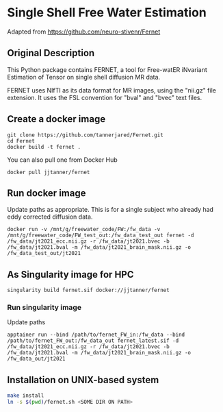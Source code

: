 # Single Shell Free Water Estimation

Adapted from https://github.com/neuro-stivenr/Fernet

## Original Description

This Python package contains FERNET, a tool for Free-watER iNvariant 
Estimation of Tensor on single shell diffusion MR data. 

FERNET uses NIfTI as its data format for MR images, using the "nii.gz" 
file extension. It uses the FSL convention for "bval" and "bvec" text files. 

## Create a docker image
```
git clone https://github.com/tannerjared/Fernet.git 
cd Fernet
docker build -t fernet .
```

You can also pull one from Docker Hub
```
docker pull jjtanner/fernet
```

## Run docker image

Update paths as appropriate. This is for a single subject who already had eddy corrected diffusion data.
```
docker run -v /mnt/g/freewater_code/FW:/fw_data -v /mnt/g/freewater_code/FW_test_out:/fw_data_test_out fernet -d /fw_data/jt2021_ecc.nii.gz -r /fw_data/jt2021.bvec -b /fw_data/jt2021.bval -m /fw_data/jt2021_brain_mask.nii.gz -o /fw_data_test_out/jt2021
```

## As Singularity image for HPC
```
singularity build fernet.sif docker://jjtanner/fernet
```

### Run singularity image
Update paths
```
apptainer run --bind /path/to/fernet_FW_in:/fw_data --bind /path/to/fernet_FW_out:/fw_data_out fernet_latest.sif -d /fw_data/jt2021_ecc.nii.gz -r /fw_data/jt2021.bvec -b /fw_data/jt2021.bval -m /fw_data/jt2021_brain_mask.nii.gz -o /fw_data_out/jt2021
```

## Installation on UNIX-based system

```bash
make install
ln -s $(pwd)/fernet.sh <SOME DIR ON PATH>
```
